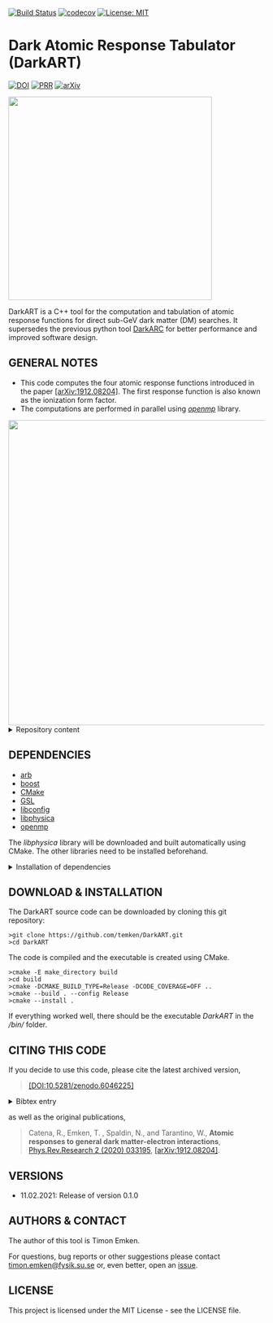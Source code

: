 [![Build Status](https://github.com/temken/DarkART/workflows/Build%20Status/badge.svg)](https://github.com/temken/DarkART/actions)
[![codecov](https://codecov.io/gh/temken/DarkART/branch/main/graph/badge.svg)](https://codecov.io/gh/temken/DarkART)
[![License: MIT](https://img.shields.io/badge/License-MIT-blue.svg)](https://opensource.org/licenses/MIT)

# Dark Atomic Response Tabulator (DarkART)

[![DOI](https://zenodo.org/badge/DOI/10.5281/zenodo.6046224.svg)](https://doi.org/10.5281/zenodo.6046224)
[![PRR](https://img.shields.io/badge/Phys.Rev.Research-2(2020),033195-255773.svg)](https://journals.aps.org/prresearch/abstract/10.1103/PhysRevResearch.2.033195)
[![arXiv](https://img.shields.io/badge/arXiv-1912.08204-B31B1B.svg)](https://arxiv.org/abs/1912.08204)


<img src="https://github.com/temken/DarkART/blob/dev/logo.png?raw=true" width="400">

DarkART is a C++ tool for the computation and tabulation of atomic response functions for direct sub-GeV dark matter (DM) searches.
It supersedes the previous python tool [DarkARC](https://github.com/temken/DarkARC) for better performance and improved software design.

## GENERAL NOTES

- This code computes the four atomic response functions introduced in the paper [[arXiv:1912.08204]](https://arxiv.org/abs/1912.08204). The first response function is also known as the ionization form factor.
- The computations are performed in parallel using [*openmp*](https://www.openmp.org/) library.

<img src="https://user-images.githubusercontent.com/29034913/70995423-d0683c80-20d0-11ea-85bd-fdcb91d972eb.png" width="600">

<details><summary>Repository content</summary>
<p>

The included folders are:

- *bin/*: This folder contains the executable after successful installation together with the configuration files.
- *data/*: Contains files including the RHF coefficients of the initial electron wavefunctions.
- *external/*: This folder will only be created and filled during the build with CMake and will contain the [libphysica](https://github.com/temken/libphysica) library.
- *include/*: All header files of DarkART can be found here.
- *results/*: Each run of DarkART generates result files in a dedicated sub-folder named after the run's ID, which is specified in the configuration file.
- *src/*: Here you find the source code of DarkART.
- *tests/*: All code and executable files of the unit tests are stored here.

</p>
</details>

## DEPENDENCIES

- [arb](https://arblib.org/)
- [boost](https://www.boost.org/)
- [CMake](https://cmake.org/)
- [GSL](https://www.gnu.org/software/gsl/)
- [libconfig](https://github.com/temken/libphysica)
- [libphysica](https://github.com/temken/libphysica)
- [openmp](https://www.openmp.org/)

The *libphysica* library will be downloaded and built automatically using CMake.
The other libraries need to be installed beforehand.

<details><summary>Installation of dependencies</summary>
<p>

On macOS, you can install the dependencies using [homebrew](https://brew.sh/),

```
>brew install arb
>brew install boost
>brew install cmake
>brew install gsl
>brew install libconfig
>brew install libomp
```

or on a Linux machine with APT:

```
>sudo apt-get update
>sudo apt-get install arb
>sudo apt-get install libboost-all-dev
>sudo apt-get install cmake
>sudo apt-get install libgsl-dev
>sudo apt-get install -y libconfig-dev
>sudo apt-get install libomp-dev
```

Alternatively, *libconfig* can be also built from the source files via

```
>wget https://hyperrealm.github.io/libconfig/dist/libconfig-1.7.2.tar.gz
>tar -xvzf libconfig-1.7.2.tar.gz
>pushd libconfig-1.7.2
>./configure
>make
>sudo make install
>popd
```

</p>
</details>

## DOWNLOAD & INSTALLATION

The DarkART source code can be downloaded by cloning this git repository:

```
>git clone https://github.com/temken/DarkART.git 
>cd DarkART
```

The code is compiled and the executable is created using CMake.

```
>cmake -E make_directory build
>cd build
>cmake -DCMAKE_BUILD_TYPE=Release -DCODE_COVERAGE=OFF ..
>cmake --build . --config Release
>cmake --install .
```

If everything worked well, there should be the executable *DarkART* in the */bin/* folder.

## CITING THIS CODE

If you decide to use this code, please cite the latest archived version,

> [[DOI:10.5281/zenodo.6046225]](https://doi.org/10.5281/zenodo.6046225)

<details><summary>Bibtex entry</summary>
<p>

```
@software{DarkART,
  author = {Emken, Timon},
  title = {{Dark Atomic Response Tabulator (DarkART)[Code, v0.1.0]}},
  year         = {2021},
  publisher    = {Zenodo},
  version      = {v0.1.0},
  doi          = {DOI:10.5281/zenodo.6046225},
  url          = {https://doi.org/10.5281/zenodo.6046225},
  howpublished={The code can be found under \url{https://github.com/temken/darkart}.}
}
```

</p>
</details>

as well as the original publications,

>Catena, R., Emken, T. , Spaldin, N., and Tarantino, W., **Atomic responses to general dark matter-electron interactions**, [Phys.Rev.Research 2 (2020) 033195](https://journals.aps.org/prresearch/abstract/10.1103/PhysRevResearch.2.033195), [[arXiv:1912.08204]](https://arxiv.org/abs/1912.08204).



## VERSIONS

- 11.02.2021: Release of version 0.1.0

## AUTHORS & CONTACT

The author of this tool is Timon Emken.

For questions, bug reports or other suggestions please contact [timon.emken@fysik.su.se](mailto:timon.emken@fysik.su.se) or, even better, open an [issue](https://github.com/temken/DarkART/issues).

## LICENSE

This project is licensed under the MIT License - see the LICENSE file.